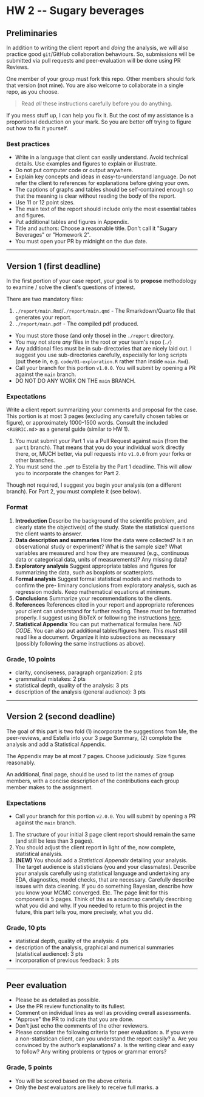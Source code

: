# HW 2 -- Sugary beverages

## Preliminaries

In addition to writing the client report and _doing_ the analysis, we will also
practice good `git`/GitHub collaboration behaviours. So, submissions will be
submitted via pull requests and peer-evaluation will be done using PR Reviews.

One member of your group must fork this repo. Other members should fork that
version (not mine). You are also welcome to collaborate in a single repo, as
you choose.

> Read _all_ these instructions carefully before you do anything. 

If you mess stuff up, I can help you fix it. But the cost of my assistance is a
proportional deduction on your mark. So you are better off trying to figure out
how to fix it yourself.

### Best practices

* Write in a language that client can easily understand. Avoid technical 
details. Use examples and figures to explain or illustrate.
* Do not put computer code or output anywhere.
* Explain key concepts and ideas in easy-to-understand language. Do not refer 
the client to references for explanations before giving your own.
* The captions of graphs and tables should be self-contained enough so that the 
meaning is clear without reading the body of the report.
* Use 11 or 12 point sizes.
* The main text of the report should include only the most essential tables 
and figures. 
* Put additional tables and figures in Appendix.
* Title and authors: Choose a reasonable title. Don't call it "Sugary Beverages"
or "Homework 2". 
* You must open your PR by midnight on the due date.

---

## Version 1 (first deadline)

In the first portion of your case report, your goal is to **propose**
methodology to examine / solve the client's questions of interest.

There are two mandatory files:

1. `./report/main.Rmd`/`./report/main.qmd` - The Rmarkdown/Quarto file that 
generates your report.
1. `./report/main.pdf` - The compiled pdf produced.

* You must store those (and only those) in the `./report` directory.
* You may not store _any_ files in the root or your team's repo (`./`)
* Any additional files must be in sub-directories that are nicely laid out. 
I suggest you use sub-directories carefully, especially for long scripts
(put these in, e.g. `code/01-exploration.R` rather than inside `main.Rmd`).
* Call your branch for this portion `v1.0.0`. You will submit by opening a PR
against the `main` branch.
* DO NOT DO ANY WORK ON THE `main` BRANCH. 

### Expectations

Write a client report summarizing your comments and proposal for the case. This
portion is at most 3 pages (excluding any carefully chosen tables or figure), or
approximately 1000-1500 words. Consult the included <`RUBRIC.md`> as a general 
guide (similar to HW 1).

1. You must submit your Part 1 via a Pull Request against `main` (from the 
`part1` branch). That means that you do your individual work directly there, or,
MUCH better, via pull requests into `v1.0.0` from your forks or other branches.
1. You must send the `.pdf` to Estella  by the Part 1 deadline. This will allow 
you to incorporate the changes for Part 2.

Though not required, I suggest you begin your analysis (on a different branch).
For Part 2, you must complete it (see below). 

### Format

1. **Introduction** Describe the background of the scientific problem, and clearly 
state the objective(s) of the study. State the statistical questions the client 
wants to answer.
1. **Data description and summaries** How the data were collected? Is it an 
observational study or experiment? What is the sample size? What variables are 
measured and how they are measured (e.g., continuous data or categorical data, 
units of measurements)? Any missing data?
1. **Exploratory analysis** Suggest appropriate tables and figures for summarizing
the data, such as boxplots or scatterplots.
1. **Formal analysis** Suggest formal statistical models and methods to confirm 
the pre- liminary conclusions from exploratory analysis, such as regression 
models. Keep mathematical equations at minimum.
1. **Conclusions** Summarize your recommendations to the clients.
1. **References** References cited in your report and appropriate references your 
client can understand for further reading. These _must_ be formatted properly. I
suggest using BibTeX or following the instructions 
[here](https://quarto.org/docs/manuscripts/authoring/jupyterlab.html#citations).
1. **Statistical Appendix** You can put mathematical formulas here. _NO CODE_. 
You can also put additional tables/figures here. This _must_ still read like a
document. Organize it into subsections as necessary (possibly following the 
same instructions as above).

### Grade, 10 points

- clarity, conciseness, paragraph organization: 2 pts
- grammatical mistakes: 2 pts
- statistical depth, quality of the analysis: 3 pts
- description of the analysis (general audience): 3 pts

---

## Version 2 (second deadline)

The goal of this part is two fold (1) incorporate the suggestions from Me, the
peer-reviews, and Estella into your 3 page Summary, (2) complete the analysis
and add a Statistical Appendix.

The Appendix may be at most 7 pages. Choose judiciously. Size figures reasonably.

An additional, final page, should be used to list the names of group members, 
with a concise description of the contributions each group member makes to the
assignment.

### Expectations

* Call your branch for this portion `v2.0.0`. You will submit by opening a PR
against the `main` branch.

1. The structure of your initial 3 page client report should remain the same
(and still be less than 3 pages).
1. You should adjust the client report in light of the, now complete,
statistical analysis.
1. **(NEW)** You should add a *Statistical Appendix* detailing your analysis.
The target audience is statisticians (you and your classmates). Describe your
analysis carefully using statistical language and undertaking any EDA,
diagnostics, model checks, that are necessary. Carefully describe issues with
data cleaning. If you do something Bayesian, describe how you know your MCMC
converged. Etc. The page limit for this component is 5 pages. Think of this
as a roadmap carefully describing what you did and why. If you needed to
return to this project in the future, this part tells you, more precisely,
what you did.

### Grade, 10 pts

- statistical depth, quality of the analysis: 4 pts
- description of the analysis, graphical and numerical summaries (statistical
  audience):  3 pts
- incorporation of previous feedback: 3 pts

---

## Peer evaluation

* Please be as detailed as possible. 
* Use the PR review functionality to its fullest.
* Comment on individual lines as well as providing overall assessments.
* "Approve" the PR to indicate that you are done.
* Don't just echo the comments of the other reviewers.
* Please consider the following criteria for peer evaluation: 
  a. If you were a non-statistican client, can you understand the report easily?
  a. Are you convinced by the author’s explanations? 
  a. Is the writing clear and easy to follow? Any writing problems or typos or grammar errors? 
  
### Grade, 5 points

* You will be scored based on the above criteria. 
* Only the _best_ evaluators are likely to receive full marks.
a